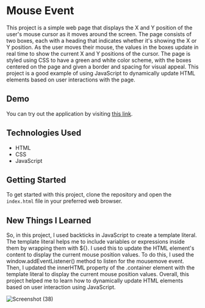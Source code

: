 # Mouse Event

This project is a simple web page that displays the X and Y position of the user's mouse cursor as it moves around the screen. The page consists of two boxes, each with a heading that indicates whether it's showing the X or Y position. As the user moves their mouse, the values in the boxes update in real time to show the current X and Y positions of the cursor. The page is styled using CSS to have a green and white color scheme, with the boxes centered on the page and given a border and spacing for visual appeal. This project is a good example of using JavaScript to dynamically update HTML elements based on user interactions with the page.

## Demo

You can try out the application by visiting [this link](https://paribhandarkar.github.io/mouse-event/).

## Technologies Used

- HTML
- CSS
- JavaScript

## Getting Started

To get started with this project, clone the repository and open the `index.html` file in your preferred web browser.

## New Things I Learned

So, in this project, I used backticks in JavaScript to create a template literal. The template literal helps me to include variables or expressions inside them by wrapping them with ${}. I used this to update the HTML element's content to display the current mouse position values. To do this, I used the window.addEventListener() method to listen for the mousemove event. Then, I updated the innerHTML property of the .container element with the template literal to display the current mouse position values. Overall, this project helped me to learn how to dynamically update HTML elements based on user interaction using JavaScript.

![Screenshot (38)](https://github.com/paribhandarkar/mouse-event/assets/76446574/0237ec27-4711-4b5d-9cbd-349ab6b5d4db)
